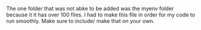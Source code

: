 The one folder that was not abke to be added was the myenv folder 
because it it has over 100 files. 
I had to make this file in order for my code to run smoothly. 
Make sure to include/ make that on your own.
